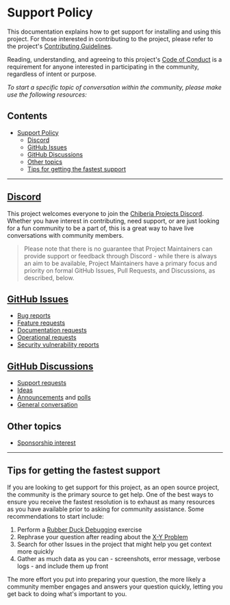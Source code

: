 # Support Policy

This documentation explains how to get support for installing and using this project. For those interested in
contributing to the project, please refer to the project's [Contributing Guidelines][contributing].

Reading, understanding, and agreeing to this project's [Code of Conduct][code-conduct] is a requirement for anyone
interested in participating in the community, regardless of intent or purpose.

_To start a specific topic of conversation within the community, please make use the following resources:_

<!-- prettier-ignore-start -->
<!-- omit from toc -->
## Contents

- [Support Policy](#support-policy)
  - [Discord](#discord)
  - [GitHub Issues](#github-issues)
  - [GitHub Discussions](#github-discussions)
  - [Other topics](#other-topics)
  - [Tips for getting the fastest support](#tips-for-getting-the-fastest-support)

---
<!-- prettier-ignore-end -->

## [Discord][discord]

This project welcomes everyone to join the [Chiberia Projects Discord][discord]. Whether you have interest in
contributing, need support, or are just looking for a fun community to be a part of, this is a great way to have live
conversations with community members.

> Please note that there is no guarantee that Project Maintainers can provide support or feedback through Discord -
> while there is always an aim to be available, Project Maintainers have a primary focus and priority on formal GitHub
> Issues, Pull Requests, and Discussions, as described, below.

## [GitHub Issues][gh-issues]

- [Bug reports][issue-bug]
- [Feature requests][issue-feature]
- [Documentation requests][issue-docs]
- [Operational requests][issue-ops]
- [Security vulnerability reports][issue-security]

## [GitHub Discussions][gh-discussions]

- [Support requests][disc-support]
- [Ideas][disc-ideas]
- [Announcements][disc-announce] and [polls][disc-polls]
- [General conversation][disc-general]

## Other topics

- [Sponsorship interest][sponsorship]

---

## Tips for getting the fastest support

If you are looking to get support for this project, as an open source project, the community is the primary source to
get help. One of the best ways to ensure you receive the fastest resolution is to exhaust as many resources as you have
available prior to asking for community assistance. Some recommendations to start include:

1. Perform a [Rubber Duck Debugging][rubber-duck] exercise
2. Rephrase your question after reading about the [X-Y Problem][xy]
3. Search for other Issues in the project that might help you get context more quickly
4. Gather as much data as you can - screenshots, error message, verbose logs - and include them up front

The more effort you put into preparing your question, the more likely a community member engages and answers your
question quickly, letting you get back to doing what's important to you.

<!-- Link Repository -->

<!-- editorconfig-checker-disable -->

[code-conduct]: CODE_OF_CONDUCT.md
[contributing]: CONTRIBUTING.md
[disc-announce]: https://github.com/andrewvaughan/template-core/discussions/categories/announcements
[disc-general]: https://github.com/andrewvaughan/template-core/discussions/categories/general
[disc-ideas]: https://github.com/andrewvaughan/template-core/discussions/categories/ideas
[disc-polls]: https://github.com/andrewvaughan/template-core/discussions/categories/polls
[disc-support]: https://github.com/andrewvaughan/template-core/discussions/categories/q-a-support
[discord]: https://discord.gg/6x6T3yMtvB
[gh-issues]: https://github.com/andrewvaughan/template-core/issues
[gh-discussions]: https://github.com/andrewvaughan/template-core/discussions
[issue-bug]: https://github.com/andrewvaughan/template-core/issues/new?assignees=andrewvaughan&labels=Needs+Triage%2CRequest%3A+Bug+Fix&projects=&template=BUG_REPORT.yml
[issue-feature]: https://github.com/andrewvaughan/template-core/issues/new?assignees=andrewvaughan&labels=Needs+Triage%2CRequest%3A+Feature+Request&projects=&template=FEATURE_REQUEST.yml
[issue-docs]: https://github.com/andrewvaughan/template-core/issues/new?assignees=andrewvaughan&labels=Needs+Triage%2CRequest%3A+Documentation&projects=&template=DOCUMENTATION_REQUEST.yml
[issue-ops]: https://github.com/andrewvaughan/template-core/issues/new?assignees=andrewvaughan&labels=Needs+Triage%2CRequest%3A+Ops&projects=&template=OPERATIONAL_REQUEST.yml
[issue-security]: https://github.com/andrewvaughan/template-core/security/advisories/new
[rubber-duck]: https://rubberduckdebugging.com
[sponsorship]: https://andrewvaughan.github.io/sponsorships
[xy]: https://meta.stackexchange.com/questions/66377/what-is-the-xy-problem/66378#66378

<!-- editorconfig-checker-enable -->
